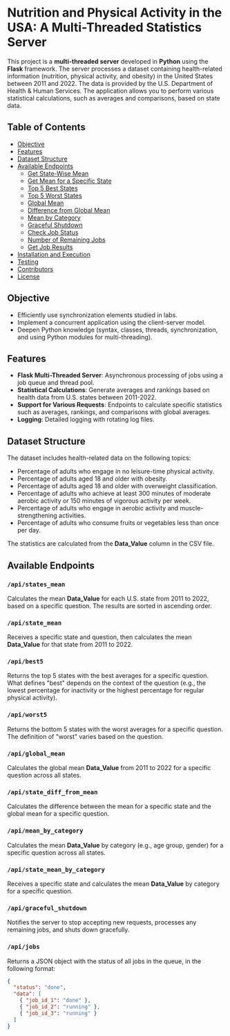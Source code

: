 # Nutrition and Physical Activity in the USA: A Multi-Threaded Statistics Server

This project is a **multi-threaded server** developed in **Python** using the **Flask** framework. The server processes a dataset containing health-related information (nutrition, physical activity, and obesity) in the United States between 2011 and 2022. The data is provided by the U.S. Department of Health & Human Services. The application allows you to perform various statistical calculations, such as averages and comparisons, based on state data.

## Table of Contents

- [Objective](#objective)
- [Features](#features)
- [Dataset Structure](#dataset-structure)
- [Available Endpoints](#available-endpoints)
  - [Get State-Wise Mean](#apistates_mean)
  - [Get Mean for a Specific State](#apistate_mean)
  - [Top 5 Best States](#apibest5)
  - [Top 5 Worst States](#apiworst5)
  - [Global Mean](#apiglobal_mean)
  - [Difference from Global Mean](#apistate_diff_from_mean)
  - [Mean by Category](#apimean_by_category)
  - [Graceful Shutdown](#apigraceful_shutdown)
  - [Check Job Status](#apijobs)
  - [Number of Remaining Jobs](#apinum_jobs)
  - [Get Job Results](#apiget_resultsjob_id)
- [Installation and Execution](#installation-and-execution)
- [Testing](#testing)
- [Contributors](#contributors)
- [License](#license)

## Objective

- Efficiently use synchronization elements studied in labs.
- Implement a concurrent application using the client-server model.
- Deepen Python knowledge (syntax, classes, threads, synchronization, and using Python modules for multi-threading).

## Features

- **Flask Multi-Threaded Server**: Asynchronous processing of jobs using a job queue and thread pool.
- **Statistical Calculations**: Generate averages and rankings based on health data from U.S. states between 2011-2022.
- **Support for Various Requests**: Endpoints to calculate specific statistics such as averages, rankings, and comparisons with global averages.
- **Logging**: Detailed logging with rotating log files.

## Dataset Structure

The dataset includes health-related data on the following topics:

- Percentage of adults who engage in no leisure-time physical activity.
- Percentage of adults aged 18 and older with obesity.
- Percentage of adults aged 18 and older with overweight classification.
- Percentage of adults who achieve at least 300 minutes of moderate aerobic activity or 150 minutes of vigorous activity per week.
- Percentage of adults who engage in aerobic activity and muscle-strengthening activities.
- Percentage of adults who consume fruits or vegetables less than once per day.

The statistics are calculated from the **Data_Value** column in the CSV file.

## Available Endpoints

### `/api/states_mean`
Calculates the mean **Data_Value** for each U.S. state from 2011 to 2022, based on a specific question. The results are sorted in ascending order.

### `/api/state_mean`
Receives a specific state and question, then calculates the mean **Data_Value** for that state from 2011 to 2022.

### `/api/best5`
Returns the top 5 states with the best averages for a specific question. What defines "best" depends on the context of the question (e.g., the lowest percentage for inactivity or the highest percentage for regular physical activity).

### `/api/worst5`
Returns the bottom 5 states with the worst averages for a specific question. The definition of "worst" varies based on the question.

### `/api/global_mean`
Calculates the global mean **Data_Value** from 2011 to 2022 for a specific question across all states.

### `/api/state_diff_from_mean`
Calculates the difference between the mean for a specific state and the global mean for a specific question.

### `/api/mean_by_category`
Calculates the mean **Data_Value** by category (e.g., age group, gender) for a specific question across all states.

### `/api/state_mean_by_category`
Receives a specific state and calculates the mean **Data_Value** by category for a specific question.

### `/api/graceful_shutdown`
Notifies the server to stop accepting new requests, processes any remaining jobs, and shuts down gracefully.

### `/api/jobs`
Returns a JSON object with the status of all jobs in the queue, in the following format:
```json
{
  "status": "done",
  "data": [
    { "job_id_1": "done" },
    { "job_id_2": "running" },
    { "job_id_3": "running" }
  ]
}
